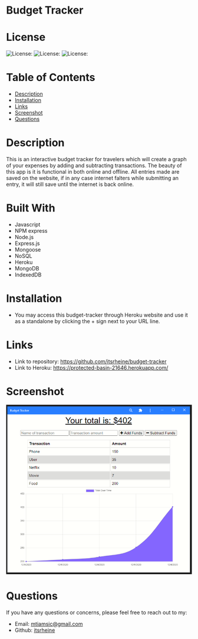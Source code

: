 # Budget Tracker

# License
  
![License: ](https://img.shields.io/badge/Javascript-79.3-0298c3.svg)
![License: ](https://img.shields.io/badge/HTML-15.7-0298c3.svg)
![License: ](https://img.shields.io/badge/CSS-5.0-0298c3.svg)

# Table of Contents

- [Description](#description)
- [Installation](#installation)
- [Links](#links)
- [Screenshot](#screenshot)
- [Questions](#questions)

# Description
This is an interactive budget tracker for travelers which will create a graph of your expenses by adding and subtracting transactions.  The beauty of this app is it is functional in both online and offline.  All entries made are saved on the website, if in any case internet falters while submitting an entry, it will still save until the internet is back online.

# Built With
- Javascript
- NPM express
- Node.js
- Express.js
- Mongoose
- NoSQL
- Heroku
- MongoDB
- IndexedDB

# Installation
- You may access this budget-tracker through Heroku website and use it as a standalone by clicking the + sign next to your URL line.

# Links
- Link to repository: https://github.com/itsrheine/budget-tracker
- Link to Heroku: https://protected-basin-21646.herokuapp.com/

# Screenshot
![Screenshot](public/img/Budget-Tracker-App.PNG)

# Questions
If you have any questions or concerns, please feel free to reach out to my:
- Email: [mtiamsic@gmail.com](mtiamsic@gmail.com)
- Github: [itsrheine](https://github.com/itsrheine)
